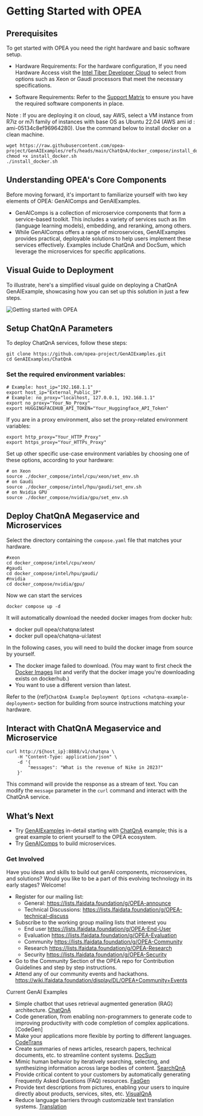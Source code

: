 # Getting Started with OPEA

## Prerequisites

To get started with OPEA you need the right hardware and basic software setup.

- Hardware Requirements: For the hardware configuration, If you need Hardware Access visit the [Intel Tiber Developer Cloud](https://cloud.intel.com) to select from options such as Xeon or Gaudi processors that meet the necessary specifications.

- Software Requirements: Refer to the [Support Matrix](https://github.com/opea-project/GenAIExamples/blob/main/README.md#getting-started) to ensure you have the required software components in place.

Note : If you are deploying it on cloud, say AWS, select a VM instance from R7iz or m7i family of instances with base OS as Ubuntu 22.04 (AWS ami id : ami-05134c8ef96964280). Use the command below to install docker on a clean machine.
```
wget https://raw.githubusercontent.com/opea-project/GenAIExamples/refs/heads/main/ChatQnA/docker_compose/install_docker.sh
chmod +x install_docker.sh
./install_docker.sh
```
## Understanding OPEA's Core Components

Before moving forward, it's important to familiarize yourself with two key elements of OPEA: GenAIComps and GenAIExamples.

- GenAIComps is a collection of microservice components that form a service-based toolkit. This includes a variety of services such as llm (language learning models), embedding, and reranking, among others.
- While GenAIComps offers a range of microservices, GenAIExamples provides practical, deployable solutions to help users implement these services effectively. Examples include ChatQnA and DocSum, which leverage the microservices for specific applications.

## Visual Guide to Deployment
To illustrate, here's a simplified visual guide on deploying a ChatQnA GenAIExample, showcasing how you can set up this solution in just a few steps.

![Getting started with OPEA](assets/getting_started.gif)

## Setup ChatQnA Parameters
To deploy ChatQnA services, follow these steps:

```
git clone https://github.com/opea-project/GenAIExamples.git
cd GenAIExamples/ChatQnA
```

### Set the required environment variables:
```
# Example: host_ip="192.168.1.1"
export host_ip="External_Public_IP"
# Example: no_proxy="localhost, 127.0.0.1, 192.168.1.1"
export no_proxy="Your_No_Proxy"
export HUGGINGFACEHUB_API_TOKEN="Your_Huggingface_API_Token"
```

If you are in a proxy environment, also set the proxy-related environment variables:
```
export http_proxy="Your_HTTP_Proxy"
export https_proxy="Your_HTTPs_Proxy"
```

Set up other specific use-case environment variables by choosing one of these options, according to your hardware:

```
# on Xeon
source ./docker_compose/intel/cpu/xeon/set_env.sh
# on Gaudi
source ./docker_compose/intel/hpu/gaudi/set_env.sh
# on Nvidia GPU
source ./docker_compose/nvidia/gpu/set_env.sh
```

## Deploy ChatQnA Megaservice and Microservices
Select the directory containing the `compose.yaml` file that matches your hardware.
```
#xeon
cd docker_compose/intel/cpu/xeon/
#gaudi
cd docker_compose/intel/hpu/gaudi/
#nvidia
cd docker_compose/nvidia/gpu/
```
Now we can start the services
```
docker compose up -d
```
It will automatically download the needed docker images from docker hub:

- docker pull opea/chatqna:latest
- docker pull opea/chatqna-ui:latest

In the following cases, you will need to build the docker image from source by yourself.

- The docker image failed to download. (You may want to first check the
  [Docker Images](https://github.com/opea-project/GenAIExamples/blob/main/docker_images_list.md)
  list and verify that the docker image you're downloading exists on dockerhub.)
- You want to use a different version than latest.

Refer to the {ref}`ChatQnA Example Deployment Options <chatqna-example-deployment>` section for building from source instructions matching your hardware.

## Interact with ChatQnA Megaservice and Microservice
```
curl http://${host_ip}:8888/v1/chatqna \
    -H "Content-Type: application/json" \
    -d '{
        "messages": "What is the revenue of Nike in 2023?"
    }'
```
This command will provide the response as a stream of text. You can modify the `message` parameter in the `curl` command and interact with the ChatQnA service.

## What’s Next

- Try  [GenAIExamples](/examples/index.rst) in-detail starting with [ChatQnA](/examples/ChatQnA/ChatQnA_Guide.rst) example; this is a great example to orient yourself to the OPEA ecosystem.
- Try [GenAIComps](/microservices/index.rst) to build microservices.

### Get Involved

Have you ideas and skills to build out genAI components, microservices, and solutions? Would you like  to be a part of this  evolving technology in its early stages? Welcome! 
* Register for our mailing list: 
    * General: https://lists.lfaidata.foundation/g/OPEA-announce 
    * Technical Discussions: https://lists.lfaidata.foundation/g/OPEA-technical-discuss
* Subscribe to the working group mailing lists that interest  you
    * End user https://lists.lfaidata.foundation/g/OPEA-End-User 
    * Evaluation https://lists.lfaidata.foundation/g/OPEA-Evaluation 
    * Community https://lists.lfaidata.foundation/g/OPEA-Community 
    * Research https://lists.lfaidata.foundation/g/OPEA-Research 
    * Security https://lists.lfaidata.foundation/g/OPEA-Security 
* Go to the Community Section of the OPEA repo for Contribution Guidelines and step by step instructions. 
* Attend any of our community events and hackathons. https://wiki.lfaidata.foundation/display/DL/OPEA+Community+Events 

Current GenAI Examples
- Simple chatbot that uses retrieval augmented generation (RAG) architecture. [ChatQnA](/examples/ChatQnA/ChatQnA_Guide.rst) 
- Code generation, from enabling non-programmers to generate code to improving productivity with code completion of complex applications. [CodeGen]
- Make your applications more flexible by porting to different languages. [CodeTrans](https://opea-project.github.io/latest/GenAIExamples/CodeGen/README.html)
- Create summaries of news articles, research papers, technical documents, etc. to streamline content systems. [DocSum](https://opea-project.github.io/latest/GenAIExamples/DocSum/README.html)
- Mimic human behavior by iteratively searching, selecting, and synthesizing information across large bodies of content. [SearchQnA](https://opea-project.github.io/latest/GenAIExamples/SearchQnA/README.html)
- Provide critical content to your customers by automatically generating Frequently Asked Questions (FAQ) resources. [FaqGen](https://opea-project.github.io/latest/GenAIExamples/FaqGen/README.html)
- Provide text descriptions from pictures, enabling your users to inquire directly about products, services, sites, etc. [VisualQnA](https://opea-project.github.io/latest/GenAIExamples/VisualQnA/README.html)
- Reduce language barriers through customizable text translation systems. [Translation](https://opea-project.github.io/latest/GenAIExamples/Translation/README.html) 

